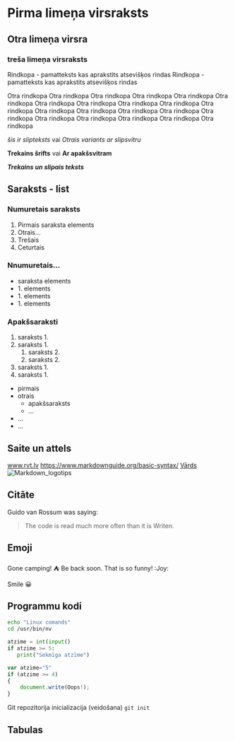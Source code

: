 # Pirma limeņa virsraksts
## Otra limeņa virsra
### treša limeņa virsraksts

Rindkopa - pamatteksts kas aprakstits atsevišķos
rindas Rindkopa - pamatteksts kas aprakstits atsevišķos rindas

Otra rindkopa Otra rindkopa Otra rindkopa Otra rindkopa Otra rindkopa Otra rindkopa Otra rindkopa Otra rindkopa Otra rindkopa Otra rindkopa Otra rindkopa Otra rindkopa Otra rindkopa Otra rindkopa Otra rindkopa Otra rindkopa Otra rindkopa Otra rindkopa Otra rindkopa Otra rindkopa Otra rindkopa 

*šis ir slipteksts* vai _Otrais variants ar slipsvitru_

**Trekains šrifts** vai __Ar apakšsvitram__

***Trekains un slipais teksts***

## Saraksts - list

### Numuretais saraksts

1.  Pirmais saraksta elements
2.  Otrais...
3.  Trešais
4.  Ceturtais

### Nnumuretais...

- saraksta elements
- 1\. elements
- 1\. elements
- 1\. elements

### Apakšsaraksti
1. saraksts 1.
2. saraksts 1.
   1. saraksts 2.
   2. saraksts 2.
4. saraksts 1.
5. saraksts 1.

- pirmais
- otrais
  - apakšsaraksts
  - ...
- ...
- ...

## Saite un attels

www.rvt.lv
https://www.markdownguide.org/basic-syntax/
[Vārds](Https://www.markdownguide.org)
![Markdown_logotips](https://cdn.iconscout.com/icon/free/png-512/free-markdown-logo-icon-download-in-svg-png-gif-file-formats--technology-social-media-company-vol-4-pack-logos-icons-3146939.png?f=webp&w=256)

## Citāte

Guido van Rossum was saying:
> The code is read much more often than it is Writen.
## Emoji
Gone camping! :tent: Be back soon.
That is so funny! :Joy:

Smile 😀

## Programmu kodi

```sh
echo "Linux comands"
cd /usr/bin/nv
```

```python
atzime = int(input()
if atzime >= 5:
   print("Sekmīga atzīme")
```

```javascript
var atzime="5"
if (atzime >= 4)
{
    document.write(Oops!);
}
```

Git repozitorija inicializacija (veidošana) `git init`

## Tabulas

